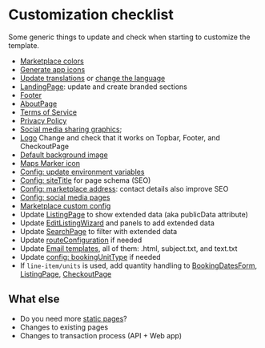 # Customization checklist

Some generic things to update and check when starting to customize the template.

* [Marketplace colors](styling.md)
* [Generate app icons](icons.md)
* [Update translations](../src/translations/en.json) or [change the language](translations.md)
* [LandingPage](../src/containers/LandingPage/LandingPage.js): update and create branded sections
* [Footer](../src/components/Footer/Footer.js)
* [AboutPage](../src/containers/AboutPage/AboutPage.js)
* [Terms of Service](terms-of-service-and-privacy-policy.md#terms-of-service)
* [Privacy Policy](terms-of-service-and-privacy-policy.md#privacy-policy)
* [Social media sharing graphics](../src/components/Page/Page.js);
* [Logo](../src/components/Logo/Logo.js) Change and check that it works on Topbar, Footer, and
  CheckoutPage
* [Default background image](../src/assets/background-1440.jpg)
* [Maps Marker icon](../src/components/Map/images/marker-32x32.png)
* [Config: update environment variables](../src/config.js)
* [Config: siteTitle](../src/config.js) for page schema (SEO)
* [Config: marketplace address](../src/config.js): contact details also improve SEO
* [Config: social media pages](../src/config.js)
* [Marketplace custom config](../src/marketplace-custom-config.js)
* Update [ListingPage](../src/containers/ListingPage/ListingPage.js) to show extended data (aka
  publicData attribute)
* Update [EditListingWizard](../src/components/EditListingWizard/EditListingWizard.js) and panels to
  add extended data
* Update [SearchPage](../src/containers/SearchPage/SearchPage.js) to filter with extended data
* Update [routeConfiguration](../src/routeConfiguration.js) if needed
* Update [Email templates](../ext/default-mail-templates), all of them: .html, subject.txt, and
  text.txt
* Update [config: bookingUnitType](../src/config.js) if needed
* If `line-item/units` is used, add quantity handling to
  [BookingDatesForm](../src/forms/BookingDatesForm/BookingDatesForm.js),
  [ListingPage](../src/containers/ListingPage/ListingPage.js),
  [CheckoutPage](../src/containers/CheckoutPage/CheckoutPage.js)

## What else

* Do you need more [static pages](static-pages.md)?
* Changes to existing pages
* Changes to transaction process (API + Web app)
